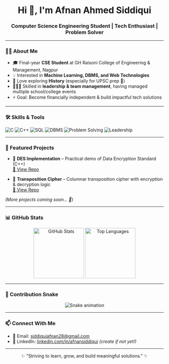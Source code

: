 <h1 align="center">Hi 👋, I'm Afnan Ahmed Siddiqui</h1>
<h3 align="center">Computer Science Engineering Student | Tech Enthusiast | Problem Solver</h3>

---

### 👨‍💻 About Me
- 🎓 Final-year **CSE Student** at GH Raisoni College of Engineering & Management, Nagpur  
- 💡 Interested in **Machine Learning, DBMS, and Web Technologies**  
- 📘 Love exploring **History** (especially for UPSC prep 🚀)  
- 🧑‍🤝‍🧑 Skilled in **leadership & team management**, having managed multiple school/college events  
- ⚡ Goal: Become financially independent & build impactful tech solutions  

---

### 🛠️ Skills & Tools
![C](https://img.shields.io/badge/C-00599C?style=for-the-badge&logo=c&logoColor=white)
![C++](https://img.shields.io/badge/C++-00599C?style=for-the-badge&logo=cplusplus&logoColor=white)
![SQL](https://img.shields.io/badge/SQL-4479A1?style=for-the-badge&logo=mysql&logoColor=white)
![DBMS](https://img.shields.io/badge/DBMS-003B57?style=for-the-badge&logo=databricks&logoColor=white)
![Problem Solving](https://img.shields.io/badge/Problem%20Solving-brightgreen?style=for-the-badge)
![Leadership](https://img.shields.io/badge/Leadership-orange?style=for-the-badge)

---

### 📂 Featured Projects
- 🔐 **DES Implementation** – Practical demo of Data Encryption Standard (C++)  
  [🔗 View Repo](https://github.com/afnansiddiqui/DES)  

- 🔑 **Transposition Cipher** – Columnar transposition cipher with encryption & decryption logic  
  [🔗 View Repo](https://github.com/afnansiddiqui/Transposition-Cipher)  

*(More projects coming soon... 🚀)*

---

### 📊 GitHub Stats
<p align="center">
  <img src="https://github-readme-stats.vercel.app/api?username=afnansiddiqui&show_icons=true&theme=radical" alt="GitHub Stats" height="160"/>
  <img src="https://github-readme-stats.vercel.app/api/top-langs/?username=afnansiddiqui&layout=compact&theme=radical" alt="Top Languages" height="160"/>
</p>

---

### 🐍 Contribution Snake
<p align="center">
  <img src="https://github.com/afnansiddiqui/afnansiddiqui/blob/output/github-contribution-grid-snake.svg" alt="Snake animation"/>
</p>

---

### 📫 Connect With Me
- 📧 Email: [siddiquiafnan28@gmail.com](mailto:siddiquiafnan28@gmail.com)  
- 💼 LinkedIn: [linkedin.com/in/afnansiddiqui](https://linkedin.com/in/afnansiddiqui) *(create if not yet!)*  

---

<p align="center">✨ "Striving to learn, grow, and build meaningful solutions." ✨</p>
